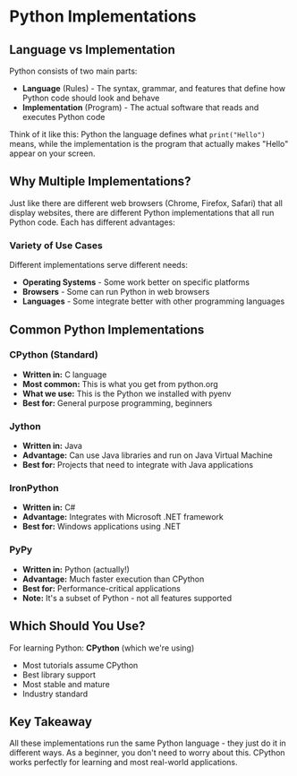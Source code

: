 # Python Implementations

## Language vs Implementation

Python consists of two main parts:

- **Language** (Rules) - The syntax, grammar, and features that define how Python code should look and behave
- **Implementation** (Program) - The actual software that reads and executes Python code

Think of it like this: Python the language defines what `print("Hello")` means, while the implementation is the program that actually makes "Hello" appear on your screen.

## Why Multiple Implementations?

Just like there are different web browsers (Chrome, Firefox, Safari) that all display websites, there are different Python implementations that all run Python code. Each has different advantages:

### Variety of Use Cases

Different implementations serve different needs:

- **Operating Systems** - Some work better on specific platforms
- **Browsers** - Some can run Python in web browsers
- **Languages** - Some integrate better with other programming languages

## Common Python Implementations

### CPython (Standard)

- **Written in:** C language
- **Most common:** This is what you get from python.org
- **What we use:** This is the Python we installed with pyenv
- **Best for:** General purpose programming, beginners

### Jython

- **Written in:** Java
- **Advantage:** Can use Java libraries and run on Java Virtual Machine
- **Best for:** Projects that need to integrate with Java applications

### IronPython

- **Written in:** C#
- **Advantage:** Integrates with Microsoft .NET framework
- **Best for:** Windows applications using .NET

### PyPy

- **Written in:** Python (actually!)
- **Advantage:** Much faster execution than CPython
- **Best for:** Performance-critical applications
- **Note:** It's a subset of Python - not all features supported

## Which Should You Use?

For learning Python: **CPython** (which we're using)

- Most tutorials assume CPython
- Best library support
- Most stable and mature
- Industry standard

## Key Takeaway

All these implementations run the same Python language - they just do it in different ways. As a beginner, you don't need to worry about this. CPython works perfectly for learning and most real-world applications.
